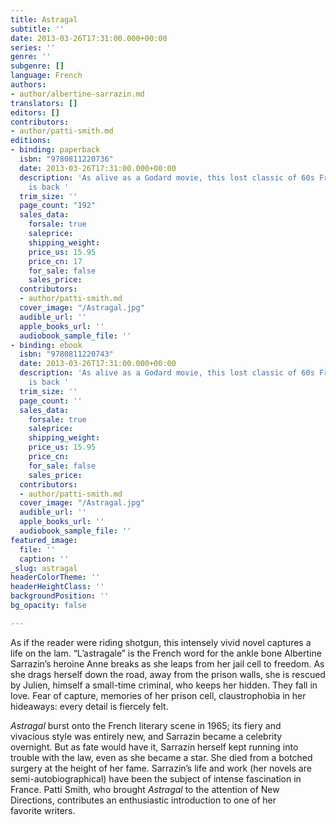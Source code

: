 ```yaml
---
title: Astragal
subtitle: ''
date: 2013-03-26T17:31:00.000+00:00
series: ''
genre: ''
subgenre: []
language: French
authors:
- author/albertine-sarrazin.md
translators: []
editors: []
contributors:
- author/patti-smith.md
editions:
- binding: paperback
  isbn: "9780811220736"
  date: 2013-03-26T17:31:00.000+00:00
  description: 'As alive as a Godard movie, this lost classic of 60s French literature
    is back '
  trim_size: ''
  page_count: "192"
  sales_data:
    forsale: true
    saleprice: 
    shipping_weight: 
    price_us: 15.95
    price_cn: 17
    for_sale: false
    sales_price: 
  contributors:
  - author/patti-smith.md
  cover_image: "/Astragal.jpg"
  audible_url: ''
  apple_books_url: ''
  audiobook_sample_file: ''
- binding: ebook
  isbn: "9780811220743"
  date: 2013-03-26T17:31:00.000+00:00
  description: 'As alive as a Godard movie, this lost classic of 60s French literature
    is back '
  trim_size: ''
  page_count: ''
  sales_data:
    forsale: true
    saleprice: 
    shipping_weight: 
    price_us: 15.95
    price_cn: 
    for_sale: false
    sales_price: 
  contributors:
  - author/patti-smith.md
  cover_image: "/Astragal.jpg"
  audible_url: ''
  apple_books_url: ''
  audiobook_sample_file: ''
featured_image:
  file: ''
  caption: ''
_slug: astragal
headerColorTheme: ''
headerHeightClass: ''
backgroundPosition: ''
bg_opacity: false

---
```

As if the reader were riding shotgun, this intensely vivid novel captures a life on the lam. “L’astragale” is the French word for the ankle bone Albertine Sarrazin’s heroine Anne breaks as she leaps from her jail cell to freedom. As she drags herself down the road, away from the prison walls, she is rescued by Julien, himself a small-time criminal, who keeps her hidden. They fall in love. Fear of capture, memories of her prison cell, claustrophobia in her hideaways: every detail is fiercely felt.

_Astragal_ burst onto the French literary scene in 1965; its fiery and vivacious style was entirely new, and Sarrazin became a celebrity overnight. But as fate would have it, Sarrazin herself kept running into trouble with the law, even as she became a star. She died from a botched surgery at the height of her fame. Sarrazin’s life and work (her novels are semi-autobiographical) have been the subject of intense fascination in France. Patti Smith, who brought _Astragal_ to the attention of New Directions, contributes an enthusiastic introduction to one of her favorite writers.